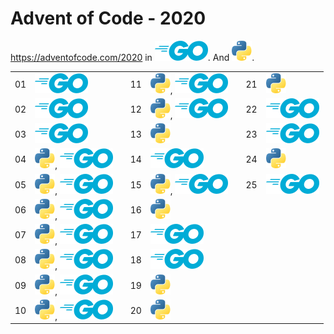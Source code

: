Advent of Code - 2020
=====================

https://adventofcode.com/2020 in <img src="https://raw.githubusercontent.com/tymofij/advent-of-code-2020/master/img/go-64.png" height="32" alt="Go" />. And <img src="https://raw.githubusercontent.com/tymofij/advent-of-code-2020/master/img/python-64.png" height="32" alt="Python" />.

<table>
<tr><td>01</td><td><img src="https://raw.githubusercontent.com/tymofij/advent-of-code-2020/master/img/go-64.png" height="32" alt="Go" /></td> <td rowspan="10"></td> <td>11</td><td><img src="https://raw.githubusercontent.com/tymofij/advent-of-code-2020/master/img/python-64.png" height="32" alt="Python" />, <img src="https://raw.githubusercontent.com/tymofij/advent-of-code-2020/master/img/go-64.png" height="32" alt="Go" /></td> <td rowspan="10"> <td>21</td><td><img src="https://raw.githubusercontent.com/tymofij/advent-of-code-2020/master/img/python-64.png" height="32" alt="Python" /></td> </tr>
<tr><td>02</td><td><img src="https://raw.githubusercontent.com/tymofij/advent-of-code-2020/master/img/go-64.png" height="32" alt="Go" /></td> <td>12</td><td><img src="https://raw.githubusercontent.com/tymofij/advent-of-code-2020/master/img/python-64.png" height="32" alt="Python" />, <img src="https://raw.githubusercontent.com/tymofij/advent-of-code-2020/master/img/go-64.png" height="32" alt="Go" /></td> <td>22</td><td><img src="https://raw.githubusercontent.com/tymofij/advent-of-code-2020/master/img/go-64.png" height="32" alt="Go" /></td></tr>
<tr><td>03</td><td><img src="https://raw.githubusercontent.com/tymofij/advent-of-code-2020/master/img/go-64.png" height="32" alt="Go" /></td> <td>13</td><td><img src="https://raw.githubusercontent.com/tymofij/advent-of-code-2020/master/img/python-64.png" height="32" alt="Python" /></td> <td>23</td><td><img src="https://raw.githubusercontent.com/tymofij/advent-of-code-2020/master/img/go-64.png" height="32" alt="Go" /></td> </tr>
<tr><td>04</td><td><img src="https://raw.githubusercontent.com/tymofij/advent-of-code-2020/master/img/python-64.png" height="32" alt="Python" />, <img src="https://raw.githubusercontent.com/tymofij/advent-of-code-2020/master/img/go-64.png" height="32" alt="Go" /></td> <td>14</td><td><img src="https://raw.githubusercontent.com/tymofij/advent-of-code-2020/master/img/go-64.png" height="32" alt="Go" /></td> <td>24</td><td><img src="https://raw.githubusercontent.com/tymofij/advent-of-code-2020/master/img/python-64.png" height="32" alt="Python" /></td></tr>
<tr><td>05</td><td><img src="https://raw.githubusercontent.com/tymofij/advent-of-code-2020/master/img/python-64.png" height="32" alt="Python" />, <img src="https://raw.githubusercontent.com/tymofij/advent-of-code-2020/master/img/go-64.png" height="32" alt="Go" /></td> <td>15</td><td><img src="https://raw.githubusercontent.com/tymofij/advent-of-code-2020/master/img/python-64.png" height="32" alt="Python" />, <img src="https://raw.githubusercontent.com/tymofij/advent-of-code-2020/master/img/go-64.png" height="32" alt="Go" /></td> <td>25</td><td><img src="https://raw.githubusercontent.com/tymofij/advent-of-code-2020/master/img/go-64.png" height="32" alt="Go" /></td> </tr>
<tr><td>06</td><td><img src="https://raw.githubusercontent.com/tymofij/advent-of-code-2020/master/img/python-64.png" height="32" alt="Python" />, <img src="https://raw.githubusercontent.com/tymofij/advent-of-code-2020/master/img/go-64.png" height="32" alt="Go" /></td> <td>16</td><td><img src="https://raw.githubusercontent.com/tymofij/advent-of-code-2020/master/img/python-64.png" height="32" alt="Python" /></td> <td colspan="2" rowspan="5"></td></tr>
<tr><td>07</td><td><img src="https://raw.githubusercontent.com/tymofij/advent-of-code-2020/master/img/python-64.png" height="32" alt="Python" />, <img src="https://raw.githubusercontent.com/tymofij/advent-of-code-2020/master/img/go-64.png" height="32" alt="Go" /></td> <td>17</td><td><img src="https://raw.githubusercontent.com/tymofij/advent-of-code-2020/master/img/go-64.png" height="32" alt="Go" /></td></tr>
<tr><td>08</td><td><img src="https://raw.githubusercontent.com/tymofij/advent-of-code-2020/master/img/python-64.png" height="32" alt="Python" />, <img src="https://raw.githubusercontent.com/tymofij/advent-of-code-2020/master/img/go-64.png" height="32" alt="Go" /></td> <td>18</td><td><img src="https://raw.githubusercontent.com/tymofij/advent-of-code-2020/master/img/go-64.png" height="32" alt="Go" /></td></tr>
<tr><td>09</td><td><img src="https://raw.githubusercontent.com/tymofij/advent-of-code-2020/master/img/python-64.png" height="32" alt="Python" />, <img src="https://raw.githubusercontent.com/tymofij/advent-of-code-2020/master/img/go-64.png" height="32" alt="Go" /></td> <td>19</td><td><img src="https://raw.githubusercontent.com/tymofij/advent-of-code-2020/master/img/python-64.png" height="32" alt="Python" /></td> </tr>
<tr><td>10</td><td><img src="https://raw.githubusercontent.com/tymofij/advent-of-code-2020/master/img/python-64.png" height="32" alt="Python" />, <img src="https://raw.githubusercontent.com/tymofij/advent-of-code-2020/master/img/go-64.png" height="32" alt="Go" /></td> <td>20</td><td><img src="https://raw.githubusercontent.com/tymofij/advent-of-code-2020/master/img/python-64.png" height="32" alt="Python" /></td></tr>
<table>

